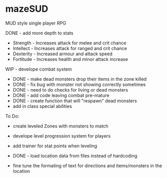 # mazeSUD
MUD style single player RPG

DONE - add more depth to stats

  - Strength  - Increases attack for melee and crit chance
  - Intellect - Increases attack for ranged and crit chance
  - Dexterity - Increased armour and attack speed
  - Fortitude - Increases health and minor attack increase

WIP - develope combat system

  - DONE - make dead monsters drop their items in the zone killed
  - DONE - fix bug with monster not showing correctly sometimes
  - DONE - need to do checks for living or dead monsters
  - DONE - add code leaving combat pre-mature
  - DONE - create function that will "respawn" dead monsters
  - add in class special abilities


To Do:

- create leveled Zones with monsters to match

- develope level progression system for players

- add trainer for stat points when leveling

- DONE - load location data from files instead of hardcoding

- fine tune the formating of text for directions and items/monsters in the location

